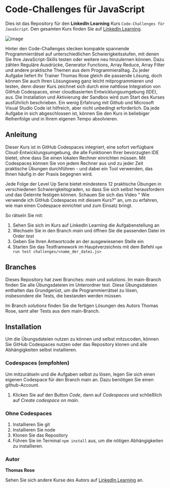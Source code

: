 # Code-Challenges für JavaScript

Dies ist das Repository für den **LinkedIn Learning** Kurs `Code-Challenges für JavaScript`. Den gesamten Kurs finden Sie auf [LinkedIn Learning][lil-course-url].

![image](https://user-images.githubusercontent.com/61017085/199515008-d682573e-cd4d-46d9-b9c2-142f4f8f2dde.png) 

Hinter den Code-Challenges stecken kompakte spannende Programmierrätsel auf unterschiedlichen Schwierigkeitsstufen, mit denen Sie Ihre JavaScript-Skills testen oder weitere neu hinzulernen können. Dazu zählen Reguläre Ausdrücke, Generator Functions, Array Reduce, Array Filter und andere praktische Themen aus dem Programmieralltag.
Zu jeder Aufgabe liefert Ihr Trainer Thomas Rose gleich die passende Lösung, doch können Sie auch Ihren Lösungsweg ganz leicht mitprogrammieren und testen, denn dieser Kurs zeichnet sich durch eine nahtlose Integration von GitHub Codespaces, einer cloudbasierten Entwicklungsumgebung (IDE), aus.
Die Installation und Aktivierung der Sandbox wird zum Start des Kurses ausführlich beschrieben. Ein wenig Erfahrung mit Github und Microsoft Visual Studio Code ist hilfreich, aber nicht unbedingt erforderlich. Da jede Aufgabe in sich abgeschlossen ist, können Sie den Kurs in beliebiger Reihenfolge und in Ihrem eigenen Tempo absolvieren.

## Anleitung

Dieser Kurs ist in GitHub Codespaces integriert, eine sofort verfügbare Cloud-Entwicklungsumgebung, die alle Funktionen Ihrer bevorzugten IDE bietet, ohne dass Sie einen lokalen Rechner einrichten müssen. Mit Codespaces können Sie von jedem Rechner aus und zu jeder Zeit praktische Übungen durchführen - und dabei ein Tool verwenden, das Ihnen häufig in der Praxis begegnen wird. 

Jede Folge der Level Up Serie bietet mindestens 12 praktische Übungen in verschiedenen Schwierigkeitsgraden, so dass Sie sich selbst herausfordern und das Gelernte festigen können. Schauen Sie sich das Video " Wie verwende ich GitHub Codespaces mit diesem Kurs?" an, um zu erfahren, wie man einen Codespace einrichtet und zum Einsatz bringt.

So rätseln Sie mit:
1. Sehen Sie sich im Kurs auf LinkedIn Learning die Aufgabenstellung an
2. Wechseln Sie in den Branch *main* und öffnen Sie die passenden Datei im Order *test*
3. Geben Sie Ihren Antwortcode an der ausgewiesenen Stelle ein
4. Starten Sie das Testframework im Hauptverzeichnis mit dem Befehl ``npm run test challenges/<name_der_datei.js>``

## Branches
Dieses Repository hat zwei Branches: *main* und *solutions*. Im main-Branch finden Sie alle Übungsdateien im Unterordner test. Diese Übungsdateien enthalten das Grundgerüst, um die Programmierrätsel zu lösen, insbesondere die Tests, die bestanden werden müssen. 

Im Branch *solutions* finden Sie die fertigen Lösungen des Autors Thomas Rose, samt aller Tests aus dem main-Branch.

## Installation

Um die Übungsdateien nutzen zu können und selbst mitzucoden, können Sie GitHub Codespaces nutzen oder das Repository klonen und alle Abhängigkeiten selbst installieren.

### Codespaces (empfohlen)
Um mitzurätseln und die Aufgaben selbst zu lösen, legen Sie sich einen eigenen Codespace für den Branch main an. Dazu benötigen Sie einen github-Account.

1. Klicken Sie auf den Button *Code*, dann auf *Codespaces* und schließlich auf *Create codespace on main*.

### Ohne Codespaces
1. Installieren Sie git
2. Installieren Sie node
3. Klonen Sie das Repository
4. Führen Sie im Terminal ``npm install`` aus, um die nötigen Abhängigkeiten zu installieren.

### Autor

**Thomas Rose**

Sehen Sie sich andere Kurse des Autors auf [LinkedIn Learning](https://www.linkedin.com/learning/instructors/thomas-rose) an.

[0]: # (Replace these placeholder URLs with actual course URLs)
[lil-course-url]: https://www.linkedin.com/learning/building-a-graphql-project-with-react-js
[lil-thumbnail-url]: https://cdn.lynda.com/course/2875095/2875095-1615224395432-16x9.jpg

